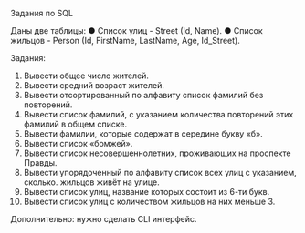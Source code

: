 Задания по SQL

Даны две таблицы:
● Список улиц - Street (Id, Name).
● Cписок жильцов - Person (Id, FirstName, LastName, Age, Id_Street).

Задания:
1. Вывести общее число жителей.
2. Вывести средний возраст жителей.
3. Вывести отсортированный по алфавиту список фамилий без повторений.
4. Вывести список фамилий, с указанием количества повторений этих фамилий в
общем списке.
5. Вывести фамилии, которые содержат в середине букву «б».
6. Вывести список «бомжей».
7. Вывести список несовершеннолетних, проживающих на проспекте Правды.
8. Вывести упорядоченный по алфавиту список всех улиц с указанием, сколько.
жильцов живёт на улице.
9. Вывести список улиц, название которых состоит из 6-ти букв.
10. Вывести список улиц с количеством жильцов на них меньше 3.

Дополнительно: нужно сделать CLI интерфейс.
